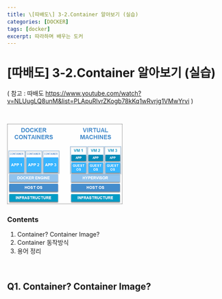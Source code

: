 ```yaml
---
title: \[따배도\] 3-2.Container 알아보기 (실습)
categories: [DOCKER]
tags: [docker]
excerpt: 따라하며 배우는 도커
---
```


<script src="https://cdn.mathjax.org/mathjax/latest/MathJax.js?config=TeX-AMS-MML_HTMLorMML" type="text/javascript"></script>

# \[따배도] 3-2.Container 알아보기 (실습)

( 참고 : 따배도 https://www.youtube.com/watch?v=NLUugLQ8unM&list=PLApuRlvrZKogb78kKq1wRvrjg1VMwYrvi )

<br>

![figure2](/assets/img/docker/img43.png)

### Contents

1. Container? Container Image?
2. Container 동작방식
3. 용어 정리

<br>

## Q1. Container? Container Image?
